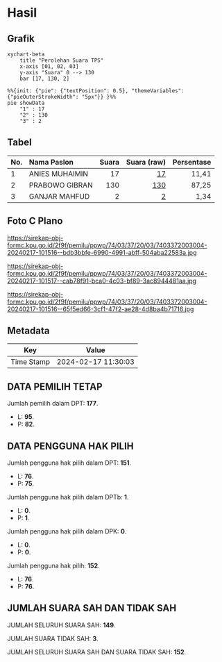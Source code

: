 # Hasil

## Grafik

```mermaid
xychart-beta
    title "Perolehan Suara TPS"
    x-axis [01, 02, 03]
    y-axis "Suara" 0 --> 130
    bar [17, 130, 2]
```

```mermaid
%%{init: {"pie": {"textPosition": 0.5}, "themeVariables": {"pieOuterStrokeWidth": "5px"}} }%%
pie showData
    "1" : 17
    "2" : 130
    "3" : 2
```

## Tabel

| No. | Nama Paslon    | Suara | Suara (raw) | Persentase |
|:--- |:-------------- | -----:| -----------:| ----------:|
| 1   | ANIES MUHAIMIN | 17    | [17][p-1]   | 11,41      |
| 2   | PRABOWO GIBRAN | 130   | [130][p-2]  | 87,25      |
| 3   | GANJAR MAHFUD  | 2     | [2][p-3]    | 1,34       |


[p-1]: https://github.com/gigit-pemilu/pemilu-2024-74-sulawesi-tenggara/blob/main/pilpres/hitung-suara/sub/74-sulawesi-tenggara/sub/03-muna/sub/37-towea/sub/2003-moasi/sub/004-tps/sub/paslon-1.txt
[p-2]: https://github.com/gigit-pemilu/pemilu-2024-74-sulawesi-tenggara/blob/main/pilpres/hitung-suara/sub/74-sulawesi-tenggara/sub/03-muna/sub/37-towea/sub/2003-moasi/sub/004-tps/sub/paslon-2.txt
[p-3]: https://github.com/gigit-pemilu/pemilu-2024-74-sulawesi-tenggara/blob/main/pilpres/hitung-suara/sub/74-sulawesi-tenggara/sub/03-muna/sub/37-towea/sub/2003-moasi/sub/004-tps/sub/paslon-3.txt

## Foto C Plano

https://sirekap-obj-formc.kpu.go.id/2f9f/pemilu/ppwp/74/03/37/20/03/7403372003004-20240217-101516--bdb3bbfe-6990-4991-abff-504aba22583a.jpg

https://sirekap-obj-formc.kpu.go.id/2f9f/pemilu/ppwp/74/03/37/20/03/7403372003004-20240217-101517--cab78f91-bca0-4c03-bf89-3ac8944481aa.jpg

https://sirekap-obj-formc.kpu.go.id/2f9f/pemilu/ppwp/74/03/37/20/03/7403372003004-20240217-101516--65f5ed66-3cf1-47f2-ae28-4d8ba4b71716.jpg


## Metadata

| Key        | Value               |
| ---------- | ------------------- |
| Time Stamp | 2024-02-17 11:30:03 |


## DATA PEMILIH TETAP

Jumlah pemilih dalam DPT: **177**.
 * L: **95**.
 * P: **82**.

## DATA PENGGUNA HAK PILIH

Jumlah pengguna hak pilih dalam DPT: **151**.
 * L: **76**.
 * P: **75**.

Jumlah pengguna hak pilih dalam DPTb: **1**.
 * L: **0**.
 * P: **1**.

Jumlah pengguna hak pilih dalam DPK: **0**.
 * L: **0**.
 * P: **0**.

Jumlah pengguna hak pilih: **152**.
 * L: **76**.
 * P: **76**.

## JUMLAH SUARA SAH DAN TIDAK SAH

JUMLAH SELURUH SUARA SAH: **149**.

JUMLAH SUARA TIDAK SAH: **3**.

JUMLAH SELURUH SUARA SAH DAN SUARA TIDAK SAH: **152**.


